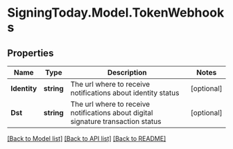
# SigningToday.Model.TokenWebhooks

## Properties

Name | Type | Description | Notes
------------ | ------------- | ------------- | -------------
**Identity** | **string** | The url where to receive notifications about identity status | [optional] 
**Dst** | **string** | The url where to receive notifications about digital signature transaction status | [optional] 

[[Back to Model list]](../README.md#documentation-for-models)
[[Back to API list]](../README.md#documentation-for-api-endpoints)
[[Back to README]](../README.md)

